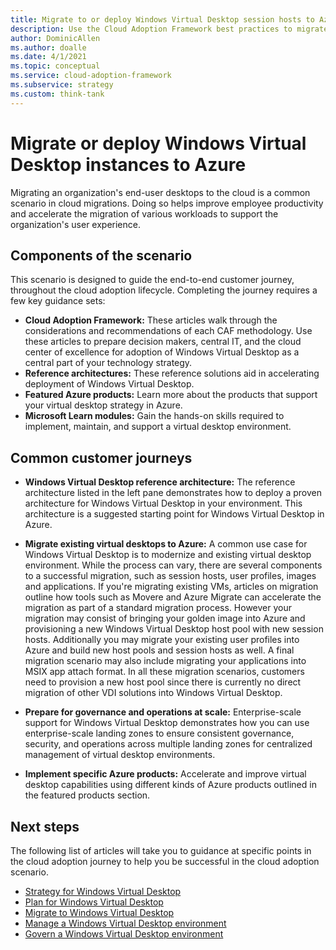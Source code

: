 ```yaml
---
title: Migrate to or deploy Windows Virtual Desktop session hosts to Azure
description: Use the Cloud Adoption Framework best practices to migrate or deploy Windows Virtual Desktop instances to Azure.
author: DominicAllen
ms.author: doalle
ms.date: 4/1/2021
ms.topic: conceptual
ms.service: cloud-adoption-framework
ms.subservice: strategy
ms.custom: think-tank
---
```


# Migrate or deploy Windows Virtual Desktop instances to Azure

Migrating an organization's end-user desktops to the cloud is a common scenario in cloud migrations. Doing so helps improve employee productivity and accelerate the migration of various workloads to support the organization's user experience.

## Components of the scenario

This scenario is designed to guide the end-to-end customer journey, throughout the cloud adoption lifecycle. Completing the journey requires a few key guidance sets:

- **Cloud Adoption Framework:** These articles walk through the considerations and recommendations of each CAF methodology. Use these articles to prepare decision makers, central IT, and the cloud center of excellence for adoption of Windows Virtual Desktop as a central part of your technology strategy.
- **Reference architectures:** These reference solutions aid in accelerating deployment of Windows Virtual Desktop.
- **Featured Azure products:** Learn more about the products that support your virtual desktop strategy in Azure.
- **Microsoft Learn modules:** Gain the hands-on skills required to implement, maintain, and support a virtual desktop environment.

## Common customer journeys

- **Windows Virtual Desktop reference architecture:** The reference architecture listed in the left pane demonstrates how to deploy a proven architecture for Windows Virtual Desktop in your environment. This architecture is a suggested starting point for Windows Virtual Desktop in Azure.

- **Migrate existing virtual desktops to Azure:** A common use case for Windows Virtual Desktop is to modernize and existing virtual desktop environment. While the process can vary, there are several components to a successful migration, such as session hosts, user profiles, images and applications. If you're migrating existing VMs, articles on migration outline how tools such as Movere and Azure Migrate can accelerate the migration as part of a standard migration process. However your migration may consist of bringing your golden image into Azure and provisioning a new Windows Virtual Desktop host pool with new session hosts. Additionally you may migrate your existing user profiles into Azure and build new host pools and session hosts as well. A final migration scenario may also include migrating your applications into MSIX app attach format. In all these migration scenarios, customers need to provision a new host pool since there is currently no direct migration of other VDI solutions into Windows Virtual Desktop.

- **Prepare for governance and operations at scale:** Enterprise-scale support for Windows Virtual Desktop demonstrates how you can use enterprise-scale landing zones to ensure consistent governance, security, and operations across multiple landing zones for centralized management of virtual desktop environments.

- **Implement specific Azure products:** Accelerate and improve virtual desktop capabilities using different kinds of Azure products outlined in the featured products section.

## Next steps

The following list of articles will take you to guidance at specific points in the cloud adoption journey to help you be successful in the cloud adoption scenario.

- [Strategy for Windows Virtual Desktop](./strategy.md)
- [Plan for Windows Virtual Desktop](./plan.md)
- [Migrate to Windows Virtual Desktop](./migrate-assess.md)
- [Manage a Windows Virtual Desktop environment](./manage.md)
- [Govern a Windows Virtual Desktop environment](./govern.md)
